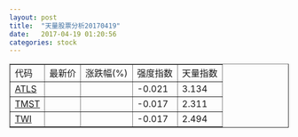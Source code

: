 ```yaml
---
layout: post
title:  "天量股票分析20170419"
date:   2017-04-19 01:20:56
categories: stock
---
```

<script type="text/javascript">
var stockList = []
stockList.push('gb_atls');
stockList.push('gb_tmst');
stockList.push('gb_twi');
</script>

<table border="1">
 <tr>
  <td>代码</td>
  <td>最新价</td>
  <td>涨跌幅(%)</td>
 <td>强度指数</td>
 <td>天量指数</td>
</tr>
  <tr id="atls"><td><a href="http://stock.finance.sina.com.cn/usstock/quotes/ATLS.html" target="_blank">ATLS</a></td><td></td><td></td><td>-0.021</td><td>3.134</td></tr>
  <tr id="tmst"><td><a href="http://stock.finance.sina.com.cn/usstock/quotes/TMST.html" target="_blank">TMST</a></td><td></td><td></td><td>-0.017</td><td>2.311</td></tr>
  <tr id="twi"><td><a href="http://stock.finance.sina.com.cn/usstock/quotes/TWI.html" target="_blank">TWI</a></td><td></td><td></td><td>-0.017</td><td>2.494</td></tr>
</table>
